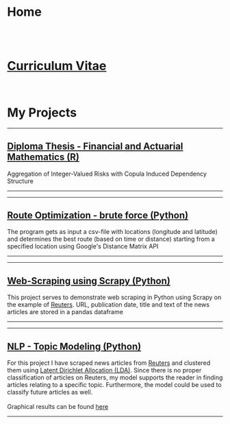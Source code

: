 # Home

<br><br>

# [Curriculum Vitae](/curriculum_vitae)

<br>

# My Projects

---

## [Diploma Thesis - Financial and Actuarial Mathematics (R)](/diploma_thesis)

Aggregation of Integer-Valued Risks with Copula Induced Dependency Structure

---

---
## [Route Optimization - brute force (Python)](/python_route_optimization)

The program gets as input a csv-file with locations (longitude and latitude) and determines the best route (based on time or distance) starting from a specified location using Google's Distance Matrix API

---

---
## [Web-Scraping using Scrapy (Python)](/web_scraping_using_scrapy)

This project serves to demonstrate web scraping in Python using Scrapy on the example of [Reuters](https://www.reuters.com). URL, publication date, title and text of the news articles are stored in a pandas dataframe

---

---
## [NLP - Topic Modeling (Python)](/nlp_topic_modeling/nlp_topic_modeling)

For this project I have scraped news articles from [Reuters](https://uk.reuters.com/news/archive/euro-zone-news) and clustered them using [Latent Dirichlet Allocation (LDA)](https://en.wikipedia.org/wiki/Latent_Dirichlet_allocation). Since there is no proper classification of articles on Reuters, my model supports the reader in finding articles relating to a specific topic. Furthermore, the model could be used to classify future articles as well.
<br><br>
Graphical results can be found [here](/nlp_topic_modeling/lda_final.html)

---
